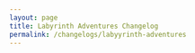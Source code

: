 ```yaml
---
layout: page
title: Labyrinth Adventures Changelog
permalink: /changelogs/labyyrinth-adventures
---
```


